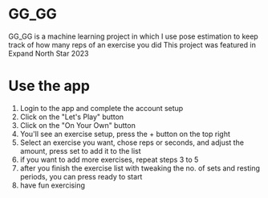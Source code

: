 # GG_GG

GG_GG is a machine learning project in which I use pose estimation to keep track of how many reps of an exercise you did
This project was featured in Expand North Star 2023

# Use the app

1. Login to the app and complete the account setup
2. Click on the "Let's Play" button
3. Click on the "On Your Own" button
4. You'll see an exercise setup, press the + button on the top right
5. Select an exercise you want, chose reps or seconds, and adjust the amount, press set to add it to the list
6. if you want to add more exercises, repeat steps 3 to 5
7. after you finish the exercise list with tweaking the no. of sets and resting periods, you can press ready to start
8. have fun exercising
